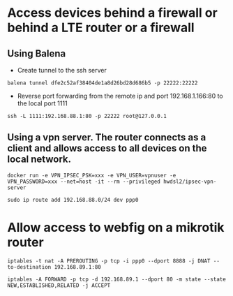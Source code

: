 # Access devices behind a firewall or behind a LTE router or a firewall

## Using Balena 
 - Create tunnel to the ssh server

```
balena tunnel dfe2c52af38404de1a8d26bd28d686b5 -p 22222:22222
```
 -  Reverse port forwarding from the remote ip and port 192.168.1.166:80 to the local port 1111
 
 ```
 ssh -L 1111:192.168.88.1:80 -p 22222 root@127.0.0.1
 ```

## Using  a vpn server. The router connects as a client and allows access to all devices on the local network.
```
docker run -e VPN_IPSEC_PSK=xxx -e VPN_USER=vpnuser -e VPN_PASSWORD=xxx --net=host -it --rm --privileged hwdsl2/ipsec-vpn-server
```
```
sudo ip route add 192.168.88.0/24 dev ppp0
```

# Allow access to webfig on a mikrotik router

```
iptables -t nat -A PREROUTING -p tcp -i ppp0 --dport 8888 -j DNAT --to-destination 192.168.89.1:80

iptables -A FORWARD -p tcp -d 192.168.89.1 --dport 80 -m state --state NEW,ESTABLISHED,RELATED -j ACCEPT
```